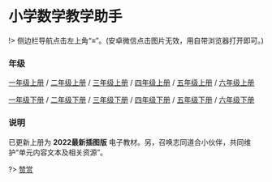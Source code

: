 # 小学数学教学助手

!> 侧边栏导航点击左上角“≡”。(安卓微信点击图片无效，用自带浏览器打开即可。)

### 年级

[一年级上册](/1a.md) / [二年级上册](/2a.md) / [三年级上册](/3a.md) / [四年级上册](/4a.md) / [五年级上册](/5a.md) / [六年级上册](/6a.md)

[一年级下册](/1b.md) / [二年级下册](/2b.md) / [三年级下册](/3b.md) / [四年级下册](/4b.md) / [五年级下册](/5b.md) / [六年级下册](/6b.md)

### 说明

已更新上册为 **2022最新插图版** 电子教材。另，召唤志同道合小伙伴，共同维护“单元内容文本及相关资源”。

?> <a class="zoom" href="https://cdn.edui.fun/images/pay.webp">赞赏</a>